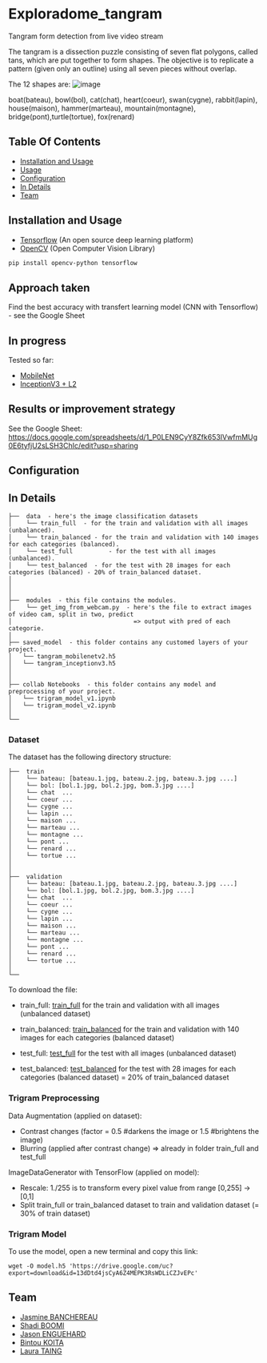 # Exploradome_tangram
Tangram form detection from live video stream

The tangram is a dissection puzzle consisting of seven flat polygons, called tans, which are put together to form shapes. 
The objective is to replicate a pattern (given only an outline) using all seven pieces without overlap. 

The 12 shapes are:
![image](https://drive.google.com/uc?export=view&id=1O_vfKNLHZ7HEEBNUZfEWRGjRe7QnCtsS)

boat(bateau), bowl(bol), cat(chat), heart(coeur), swan(cygne), rabbit(lapin), house(maison), hammer(marteau), mountain(montagne), bridge(pont),turtle(tortue), fox(renard)

## Table Of Contents
-  [Installation and Usage](#Installation-and-Usage)
-  [Usage](#Usage)
-  [Configuration](#Configuration)
-  [In Details](#in-details)
-  [Team](#Team)

## Installation and Usage

- [Tensorflow](https://www.tensorflow.org/) (An open source deep learning platform) 
- [OpenCV](https://opencv.org/) (Open Computer Vision Library)

```bash
pip install opencv-python tensorflow
```

## Approach taken

Find the best accuracy with transfert learning model (CNN with Tensorflow) - see the Google Sheet

## In progress

Tested so far:
* [MobileNet](https://keras.io/api/applications/mobilenet/)
* [InceptionV3 + L2](https://keras.io/api/applications/inceptionv3/)

## Results or improvement strategy

See the Google Sheet: https://docs.google.com/spreadsheets/d/1_P0LEN9CyY8Zfk653IVwfmMUg0E6tyfjU2sLSH3ChIc/edit?usp=sharing

## Configuration

## In Details
```
├──  data  - here's the image classification datasets
│    └── train_full  - for the train and validation with all images (unbalanced).
│    └── train_balanced - for the train and validation with 140 images for each categories (balanced).
│    └── test_full  		- for the test with all images (unbalanced).
│    └── test_balanced  - for the test with 28 images for each categories (balanced) - 20% of train_balanced dataset.
│   
│
│
├──  modules  - this file contains the modules.
│    └── get_img_from_webcam.py  - here's the file to extract images of video cam, split in two, predict 
│                                  => output with pred of each categorie.
│
├── saved_model  - this folder contains any customed layers of your project.
│   └── tangram_mobilenetv2.h5
│   └── tangram_inceptionv3.h5
│
│ 
├── collab Notebooks  - this folder contains any model and preprocessing of your project.
│   └── trigram_model_v1.ipynb
│   └── trigram_model_v2.ipynb
│   
└──
```

### Dataset
The dataset has the following directory structure:

```
├──  train  
│    └── bateau: [bateau.1.jpg, bateau.2.jpg, bateau.3.jpg ....]  
│    └── bol: [bol.1.jpg, bol.2.jpg, bom.3.jpg ....]    
│    └── chat  ... 		   
│    └── coeur ...  
│    └── cygne ...
│    └── lapin ...
│    └── maison ...
│    └── marteau ...
│    └── montagne ...
│    └── pont ...
│    └── renard ...
│    └── tortue ...
│ 
│ 
├──  validation  
│    └── bateau: [bateau.1.jpg, bateau.2.jpg, bateau.3.jpg ....]  
│    └── bol: [bol.1.jpg, bol.2.jpg, bom.3.jpg ....]    
│    └── chat  ... 		   
│    └── coeur ...  
│    └── cygne ...
│    └── lapin ...
│    └── maison ...
│    └── marteau ...
│    └── montagne ...
│    └── pont ...
│    └── renard ...
│    └── tortue ...
│   
└── 
```
To download the file:
- train_full: [train_full](https://drive.google.com/file/d/18RoZgzSzTE6nzHCzzMuDl9h4RktS3rNo/view?usp=sharing)
for the train and validation with all images (unbalanced dataset)

- train_balanced: [train_balanced](https://drive.google.com/file/d/1V_rKMpjhHeJHRY0YcShYBZeun1uTz_G0/view?usp=sharing)
for the train and validation with 140 images for each categories (balanced dataset)

- test_full: [test_full](https://drive.google.com/file/d/15EB3UGwrMkUzZvJIlf6uxeXYeDUtFhXf/view?usp=sharing)
for the test with all images (unbalanced dataset)

- test_balanced: [test_balanced](https://drive.google.com/file/d/13tTo7ue3HUGeQXfq4aj215EZIEvHXs0M/view?usp=sharing)
for the test with 28 images for each categories (balanced dataset) = 20% of train_balanced dataset

### Trigram Preprocessing
Data Augmentation (applied on dataset):
- Contrast changes (factor = 0.5 #darkens the image or 1.5 #brightens the image)
- Blurring (applied after contrast change)
=> already in folder train_full and test_full

ImageDataGenerator with TensorFlow (applied on model):
- Rescale: 1./255 is to transform every pixel value from range [0,255] -> [0,1]
- Split train_full or train_balanced dataset to train and validation dataset (= 30% of train dataset)


### Trigram Model

To use the model, open a new terminal and copy this link:

```
wget -O model.h5 'https://drive.google.com/uc?export=download&id=13dDtd4jsCyA6Z4MEPK3RsWDLiCZJvEPc'
```

## Team

- [Jasmine BANCHEREAU](https://github.com/BeeJasmine)
- [Shadi BOOMI](https://github.com/sboomi)
- [Jason ENGUEHARD](https://github.com/jenguehard)
- [Bintou KOITA](https://github.com/bintou579)
- [Laura TAING](https://github.com/TAINGL)
